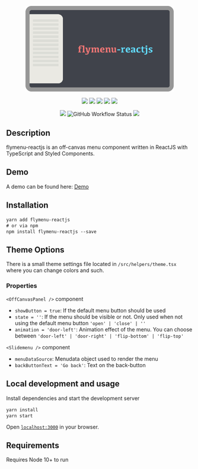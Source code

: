 <p align="center">
  <img src="https://raw.githubusercontent.com/SubZane/flymenu-reactjs/master/public/img/github-img.png" width="400" alt="flymenu-reactjs">
</p>
<p align="center">
	<img src="https://img.shields.io/github/package-json/dependency-version/subzane/flymenu-reactjs/styled-components?color=%23DB7093">
	<img src="https://img.shields.io/github/package-json/dependency-version/subzane/flymenu-reactjs/react?color=61DAFB">
	<img src="https://img.shields.io/github/package-json/dependency-version/subzane/flymenu-reactjs/react-dom?color=61DAFB">
	<img src="https://img.shields.io/github/package-json/dependency-version/subzane/flymenu-reactjs/react-scripts?color=61DAFB">
	<img src="https://img.shields.io/github/package-json/dependency-version/subzane/flymenu-reactjs/typescript">
</p>
<p align="center">
	<img src="https://img.shields.io/github/v/release/SubZane/flymenu-reactjs?sort=semver">
	<img alt="GitHub Workflow Status" src="https://img.shields.io/github/workflow/status/subzane/flymenu-reactjs/Build">
	<img src="https://img.shields.io/static/v1?label=license&message=MIT&color=brightgreen">
</p>

## Description

flymenu-reactjs is an off-canvas menu component written in ReactJS with TypeScript and Styled Components.

## Demo

A demo can be found here: <a href="https://andreasnorman.com/flymenu-reactjs">Demo</a>

## Installation

```
yarn add flymenu-reactjs
# or via npm
npm install flymenu-reactjs --save
```

## Theme Options

There is a small theme settings file located in `/src/helpers/theme.tsx` where you can change colors and such.

### Properties

`<OffCanvasPanel />` component

- `showButton = true`: If the default menu button should be used
- `state = ''`: If the menu should be visible or not. Only used when not using the default menu button `'open' | 'close' | ''`
- `animation = 'door-left'`: Animation effect of the menu. You can choose between `'door-left' | 'door-right' | 'flip-bottom' | 'flip-top'`

`<Slidemenu />` component

- `menuDataSource`: Menudata object used to render the menu
- `backButtonText = 'Go back'`: Text on the back-button

## Local development and usage

Install dependencies and start the development server

```
yarn install
yarn start
```

Open [`localhost:3000`](http://localhost:3000) in your browser.

## Requirements

Requires Node 10+ to run
